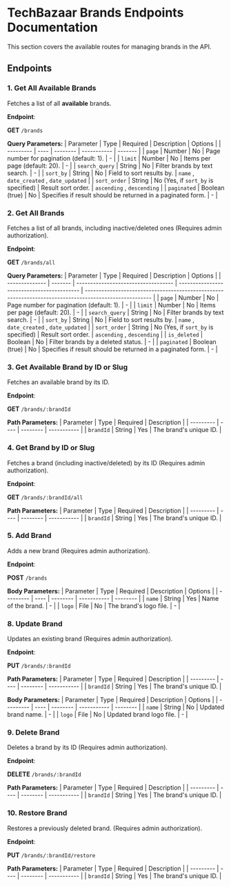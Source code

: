 # TechBazaar Brands Endpoints Documentation

This section covers the available routes for managing brands in the API.

## Endpoints

### 1. Get All Available Brands

Fetches a list of all **available** brands.

**Endpoint**:

**GET** `/brands`

**Query Parameters:**
| Parameter | Type | Required | Description | Options |
| --------- | ---- | -------- | ----------- | ------- |
| `page` | Number | No | Page number for pagination (default: 1). | - |
| `limit` | Number | No | Items per page (default: 20). | - |
| `search_query` | String | No | Filter brands by text search. | - |
| `sort_by` | String | No | Field to sort results by. | `name` , `date_created` , `date_updated` |
| `sort_order` | String | No (Yes, if `sort_by` is specified) | Result sort order. | `ascending` , `descending` |
| `paginated` | Boolean (true) | No | Specifies if result should be returned in a paginated form. | - |

<!-- RESPONSE SAMPLE -->

### 2. Get All Brands

Fetches a list of all brands, including inactive/deleted ones (Requires admin authorization).

**Endpoint**:

**GET** `/brands/all`

**Query Parameters:**
| Parameter | Type | Required | Description | Options |
| -------------- | ------- | ----------------------------------- | ------------------------------------------ | ------------------------------------------------------------------------------------------------------ |
| `page` | Number | No | Page number for pagination (default: 1). | - |
| `limit` | Number | No | Items per page (default: 20). | - |
| `search_query` | String | No | Filter brands by text search. | - |
| `sort_by` | String | No | Field to sort results by. | `name` , `date_created` , `date_updated` |
| `sort_order` | String | No (Yes, if `sort_by` is specified) | Result sort order. | `ascending` , `descending` |
| `is_deleted` | Boolean | No | Filter brands by a deleted status. | - |
| `paginated` | Boolean (true) | No | Specifies if result should be returned in a paginated form. | - |

<!-- RESPONSE SAMPLE -->

### 3. Get Available Brand by ID or Slug

Fetches an available brand by its ID.

**Endpoint**:

**GET** `/brands/:brandId`

**Path Parameters:**
| Parameter | Type | Required | Description |
| --------- | ---- | -------- | ----------- |
| `brandId` | String | Yes | The brand's unique ID. |

<!-- RESPONSE SAMPLE -->

### 4. Get Brand by ID or Slug

Fetches a brand (including inactive/deleted) by its ID (Requires admin authorization).

**Endpoint**:

**GET** `/brands/:brandId/all`

**Path Parameters:**
| Parameter | Type | Required | Description |
| --------- | ---- | -------- | ----------- |
| `brandId` | String | Yes | The brand's unique ID. |

<!-- RESPONSE SAMPLE -->

### 5. Add Brand

Adds a new brand (Requires admin authorization).

**Endpoint**:

**POST** `/brands`

**Body Parameters:**
| Parameter | Type | Required | Description | Options |
| --------- | ---- | -------- | ----------- | -------- |
| `name` | String | Yes | Name of the brand. | - |
| `logo` | File | No | The brand's logo file. | - |

<!-- REQUEST SAMPLE -->
<!-- RESPONSE SAMPLE -->

### 8. Update Brand

Updates an existing brand (Requires admin authorization).

**Endpoint**:

**PUT** `/brands/:brandId`

**Path Parameters:**
| Parameter | Type | Required | Description |
| --------- | ---- | -------- | ----------- |
| `brandId` | String | Yes | The brand's unique ID. |

**Body Parameters:**
| Parameter | Type | Required | Description | Options |
| --------- | ---- | -------- | ----------- | -------- |
| `name` | String | No | Updated brand name. | - |
| `logo` | File | No | Updated brand logo file. | - |

<!-- REQUEST SAMPLE -->
<!-- RESPONSE SAMPLE -->

### 9. Delete Brand

Deletes a brand by its ID (Requires admin authorization).

**Endpoint**:

**DELETE** `/brands/:brandId`

**Path Parameters:**
| Parameter | Type | Required | Description |
| --------- | ---- | -------- | ----------- |
| `brandId` | String | Yes | The brand's unique ID. |

<!-- RESPONSE SAMPLE -->

### 10. Restore Brand

Restores a previously deleted brand. (Requires admin authorization).

**Endpoint**:

**PUT** `/brands/:brandId/restore`

**Path Parameters:**
| Parameter | Type | Required | Description |
| --------- | ---- | -------- | ----------- |
| `brandId` | String | Yes | The brand's unique ID. |

<!-- RESPONSE SAMPLE -->
